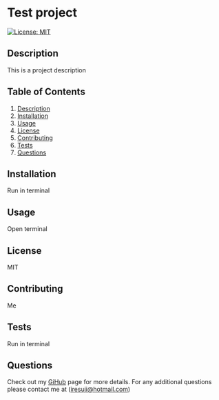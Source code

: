 # Test project
  [![License: MIT](https://img.shields.io/badge/License-MIT-yellow.svg)](https://opensource.org/licenses/MIT)


## Description
This is a project description


## Table of Contents
1.  [Description](#description)
2.  [Installation](#installation)
3.  [Usage](#usage)
4.  [License](#license)
5.  [Contributing](#contributing)
6.  [Tests](#tests)
7.  [Questions](#questions)


## Installation
Run in terminal

## Usage
Open terminal 

## License
MIT

## Contributing
Me

## Tests
Run in terminal

## Questions
Check out my [GiHub](https://github.com/iresuji) page for more details.
For any additional questions please contact me at (iresuji@hotmail.com)
